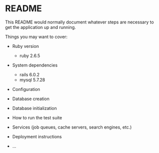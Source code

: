 # README

This README would normally document whatever steps are necessary to get the
application up and running.

Things you may want to cover:

* Ruby version

  * ruby 2.6.5

* System dependencies

  * rails 6.0.2
  * mysql 5.7.28

* Configuration

* Database creation

* Database initialization

* How to run the test suite

* Services (job queues, cache servers, search engines, etc.)

* Deployment instructions

* ...
